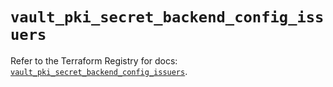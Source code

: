 # `vault_pki_secret_backend_config_issuers`

Refer to the Terraform Registry for docs: [`vault_pki_secret_backend_config_issuers`](https://registry.terraform.io/providers/hashicorp/vault/5.0.0/docs/resources/pki_secret_backend_config_issuers).
